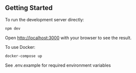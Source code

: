 ## Getting Started

To run the development server directly:

```bash
npm dev
```

Open [http://localhost:3000](http://localhost:3000) with your browser to see the result.

To use Docker: 

```bash
docker-compose up
```

See .env.example for required environment variables
